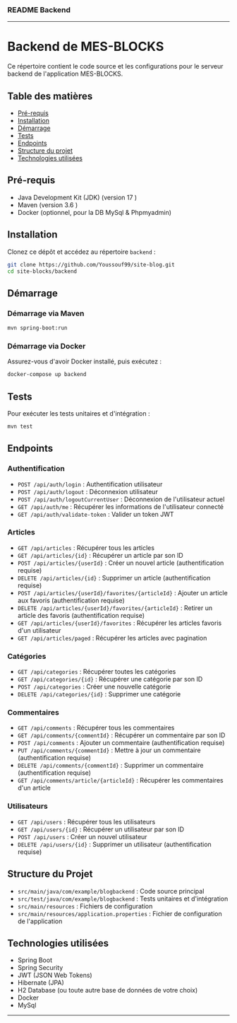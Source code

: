 ### README Backend

---

# Backend de MES-BLOCKS

Ce répertoire contient le code source et les configurations pour le serveur backend de l'application MES-BLOCKS.

## Table des matières

- [Pré-requis](#pré-requis)
- [Installation](#installation)
- [Démarrage](#démarrage)
- [Tests](#tests)
- [Endpoints](#endpoints)
- [Structure du projet](#structure-du-projet)
- [Technologies utilisées](#technologies-utilisées)

## Pré-requis

- Java Development Kit (JDK) (version 17 )
- Maven (version 3.6 )
- Docker (optionnel,  pour la DB MySql & Phpmyadmin)

## Installation

Clonez ce dépôt et accédez au répertoire `backend` :

```bash
git clone https://github.com/Youssouf99/site-blog.git
cd site-blocks/backend
```

## Démarrage

### Démarrage via Maven

```bash
mvn spring-boot:run
```

### Démarrage via Docker

Assurez-vous d'avoir Docker installé, puis exécutez :

```bash
docker-compose up backend
```

## Tests

Pour exécuter les tests unitaires et d'intégration :

```bash
mvn test
```

## Endpoints

### Authentification

- `POST /api/auth/login` : Authentification utilisateur
- `POST /api/auth/logout` : Déconnexion utilisateur
- `POST /api/auth/logoutCurrentUser` : Déconnexion de l'utilisateur actuel
- `GET /api/auth/me` : Récupérer les informations de l'utilisateur connecté
- `GET /api/auth/validate-token` : Valider un token JWT

### Articles

- `GET /api/articles` : Récupérer tous les articles
- `GET /api/articles/{id}` : Récupérer un article par son ID
- `POST /api/articles/{userId}` : Créer un nouvel article (authentification requise)
- `DELETE /api/articles/{id}` : Supprimer un article (authentification requise)
- `POST /api/articles/{userId}/favorites/{articleId}` : Ajouter un article aux favoris (authentification requise)
- `DELETE /api/articles/{userId}/favorites/{articleId}` : Retirer un article des favoris (authentification requise)
- `GET /api/articles/{userId}/favorites` : Récupérer les articles favoris d'un utilisateur
- `GET /api/articles/paged` : Récupérer les articles avec pagination

### Catégories

- `GET /api/categories` : Récupérer toutes les catégories
- `GET /api/categories/{id}` : Récupérer une catégorie par son ID
- `POST /api/categories` : Créer une nouvelle catégorie
- `DELETE /api/categories/{id}` : Supprimer une catégorie

### Commentaires

- `GET /api/comments` : Récupérer tous les commentaires
- `GET /api/comments/{commentId}` : Récupérer un commentaire par son ID
- `POST /api/comments` : Ajouter un commentaire (authentification requise)
- `PUT /api/comments/{commentId}` : Mettre à jour un commentaire (authentification requise)
- `DELETE /api/comments/{commentId}` : Supprimer un commentaire (authentification requise)
- `GET /api/comments/article/{articleId}` : Récupérer les commentaires d'un article

### Utilisateurs

- `GET /api/users` : Récupérer tous les utilisateurs
- `GET /api/users/{id}` : Récupérer un utilisateur par son ID
- `POST /api/users` : Créer un nouvel utilisateur
- `DELETE /api/users/{id}` : Supprimer un utilisateur (authentification requise)

## Structure du Projet

- `src/main/java/com/example/blogbackend` : Code source principal
- `src/test/java/com/example/blogbackend` : Tests unitaires et d'intégration
- `src/main/resources` : Fichiers de configuration
- `src/main/resources/application.properties` : Fichier de configuration de l'application


## Technologies utilisées

- Spring Boot
- Spring Security
- JWT (JSON Web Tokens)
- Hibernate (JPA)
- H2 Database (ou toute autre base de données de votre choix)
- Docker
- MySql

---